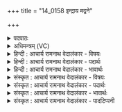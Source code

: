 +++
title = "14_0158 इन्द्राय मद्वने"

+++
<details><summary>पदपाठः</summary>

इ꣡न्द्रा꣢꣯य। म꣡द्व꣢꣯ने। सु꣣त꣢म्। प꣡रि꣢꣯। स्तो꣡भन्तु। नः। गि꣡रः꣢꣯। अ꣣र्क꣢म्। अ꣣र्चन्तु। कार꣡वः꣢। १५८।
</details>

<details><summary>अधिमन्त्रम् (VC)</summary>

- इन्द्रः
- श्रुतकक्षः सुकक्षो वा आङ्गिरसः
- गायत्री
- षड्जः
- ऐन्द्रं काण्डम्
</details>

<details><summary>हिन्दी : आचार्य रामनाथ वेदालंकार - विषयः</summary>

अगले मन्त्र में पुनः परमात्मा की अर्चना का विषय है।
</details>

<details><summary>हिन्दी : आचार्य रामनाथ वेदालंकार - पदार्थः</summary>

पदार्थान्वयभाषाः -  (मद्वने) आनन्दमय (इन्द्राय) परमैश्वर्यवान् परमात्मा के लिए (सुतम्) अभिषुत भक्तिरूप सोमरस को (नः) हमारी (गिरः) वाणियाँ (परिष्टोभन्तु) तरंगित करें। (अर्कम्) उस अर्चनीय देव की (कारवः) अन्य स्तोता जन भी (अर्चन्तु) मिलकर अर्चना करें ॥४॥
</details>

<details><summary>हिन्दी : आचार्य रामनाथ वेदालंकार - भावार्थः</summary>

भावार्थभाषाः -  आनन्द प्राप्त करने की कामनावाला मैं प्रेमरस से परिप्लुत हृदयवाला होकर परमानन्दमय परमात्मा के लिए जिन भक्तिरसों को प्रवाहित कर रहा हूँ, उनमें मेरी स्तुति-वाणियाँ मानो तरंगें उत्पन्न कर रही हैं। अन्य स्तोता जन भी उसी प्रकार परमात्मा की अर्चना करें, जिससे सारा ही वातावरण भक्तिमय और संगीत से तरंगित हो जाए ॥४॥
</details>

<details><summary>संस्कृत : आचार्य रामनाथ वेदालंकार - विषयः</summary>

अथ पुनः परमात्मर्चनविषयमाह।
</details>

<details><summary>संस्कृत : आचार्य रामनाथ वेदालंकार - पदार्थः</summary>

पदार्थान्वयभाषाः -  (मद्वने) आनन्दमयाय। माद्यतीति मद्वा, तस्मै। मदी हर्षे धातोः अन्येभ्योऽपि दृश्यते अ० ३।२।७५ इति क्वनिप्। (इन्द्राय) परमैश्वर्यवते परमात्मने (सुतम्) अभिषुतं भक्तिरूपं सोमरसम् (नः) अस्माकम् (गिरः) वाचः (परिष्टोभन्तु) परिवेल्लयन्तु, तरङ्गयन्तु। स्तोभतिः अर्चतिकर्मा। निघं० ३।१४। अर्चनं चात्र तरङ्गणम्। (अर्कम्) अर्चनीयं देवम्। अर्को देवो भवति, यदेनमर्चन्ति। निरु० ५।५। (कारवः) अन्येऽपि स्तोतारः। कारुरिति स्तोतृनाम। निघं० ३।१६। कारुः कर्ता स्तोमानाम्। निरु० ६।५। (अर्चन्तु) संभूय स्तुवन्तु ॥४॥
</details>

<details><summary>संस्कृत : आचार्य रामनाथ वेदालंकार - भावार्थः</summary>

भावार्थभाषाः -  आनन्दं प्राप्तुकामोऽहं प्रेमरसपरिप्लुतहृदयः परमानन्दमयाय परमात्मने यान् भक्तिरसान् प्रवाहयामि तेषु मदीयाः स्तुतिवाचस्तरङ्गानिवोत्पादयन्ति। अन्येऽपि स्तोतारस्तथैव परमात्मानमर्चन्तु, येन सर्वमपि वातावरणं भक्तिमयं संगीतैस्तरङ्गितं च सम्पद्येत ॥४॥
</details>

<details><summary>संस्कृत : आचार्य रामनाथ वेदालंकार - पादटिप्पनी</summary>

टिप्पणी:   १. ऋ० ८।९२।१९, अथ० २०।११०।१, उभयत्र ऋषिः श्रुतकक्षः सुकक्षो वा। साम० ७२२।
</details>